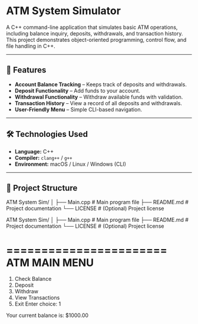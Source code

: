 # ATM System Simulator

A C++ command-line application that simulates basic ATM operations, including balance inquiry, deposits, withdrawals, and transaction history. This project demonstrates object-oriented programming, control flow, and file handling in C++.

---

## 📌 Features
- **Account Balance Tracking** – Keeps track of deposits and withdrawals.  
- **Deposit Functionality** – Add funds to your account.  
- **Withdrawal Functionality** – Withdraw available funds with validation.  
- **Transaction History** – View a record of all deposits and withdrawals.  
- **User-Friendly Menu** – Simple CLI-based navigation.  

---

## 🛠 Technologies Used
- **Language:** C++  
- **Compiler:** `clang++` / `g++`  
- **Environment:** macOS / Linux / Windows (CLI)  

---

## 📂 Project Structure
ATM System Sim/
│
├── Main.cpp # Main program file
├── README.md # Project documentation
└── LICENSE # (Optional) Project license

ATM System Sim/
│
├── Main.cpp # Main program file
├── README.md # Project documentation
└── LICENSE # (Optional) Project license

=======================
     ATM MAIN MENU
=======================
1. Check Balance
2. Deposit
3. Withdraw
4. View Transactions
5. Exit
Enter choice: 1

Your current balance is: $1000.00
